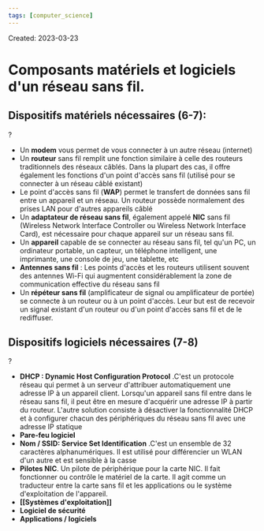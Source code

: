 ```yaml
---
tags: [computer_science] 
---
```

Created: 2023-03-23

# Composants matériels et logiciels d'un réseau sans fil.
## Dispositifs matériels nécessaires (6-7):
?
- Un **modem** vous permet de vous connecter à un autre réseau (internet)
- Un **routeur** sans fil remplit une fonction similaire à celle des routeurs traditionnels des réseaux câblés. Dans la plupart des cas, il offre également les fonctions d'un point d'accès sans fil (utilisé pour se connecter à un réseau câblé existant)
- Le point d'accès sans fil (**WAP**) permet le transfert de données sans fil entre un appareil et un réseau. Un routeur possède normalement des prises LAN pour d'autres appareils câblé
- Un **adaptateur de réseau sans fil**, également appelé **NIC** sans fil (Wireless Network Interface Controller ou Wireless Network Interface Card), est nécessaire pour chaque appareil sur un réseau sans fil.
- Un **appareil** capable de se connecter au réseau sans fil, tel qu'un PC, un ordinateur portable, un capteur, un téléphone intelligent, une imprimante, une console de jeu, une tablette, etc
- **Antennes sans fil** : Les points d'accès et les routeurs utilisent souvent des antennes Wi-Fi qui augmentent considérablement la zone de communication effective du réseau sans fil
- Un **répéteur sans fil** (amplificateur de signal ou amplificateur de portée) se connecte à un routeur ou à un point d'accès. Leur but est de recevoir un signal existant d'un routeur ou d'un point d'accès sans fil et de le rediffuser.
<!--SR:!2024-12-01,351,230-->

## Dispositifs logiciels nécessaires (7-8)
?
- **DHCP : Dynamic Host Configuration Protocol** .C'est un protocole réseau qui permet à un serveur d'attribuer automatiquement une adresse IP à un appareil client. Lorsqu'un appareil sans fil entre dans le réseau sans fil, il peut être en mesure d'acquérir une adresse IP à partir du routeur. L'autre solution consiste à désactiver la fonctionnalité DHCP et à configurer chacun des périphériques du réseau sans fil avec une adresse IP statique
- **Pare-feu logiciel**
- **Nom / SSID: Service Set Identification** .C'est un ensemble de 32 caractères alphanumériques. Il est utilisé pour différencier un WLAN d'un autre et est sensible à la casse
- **Pilotes NIC**. Un pilote de périphérique pour la carte NIC. Il fait fonctionner ou contrôle le matériel de la carte. Il agit comme un traducteur entre la carte sans fil et les applications ou le système d'exploitation de l'appareil.
- **[[Systèmes d'exploitation]]**
- **Logiciel de sécurité**
- **Applications / logiciels**
<!--SR:!2024-01-25,5,130-->